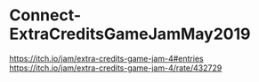 # Connect-ExtraCreditsGameJamMay2019
https://itch.io/jam/extra-credits-game-jam-4#entries
https://itch.io/jam/extra-credits-game-jam-4/rate/432729
